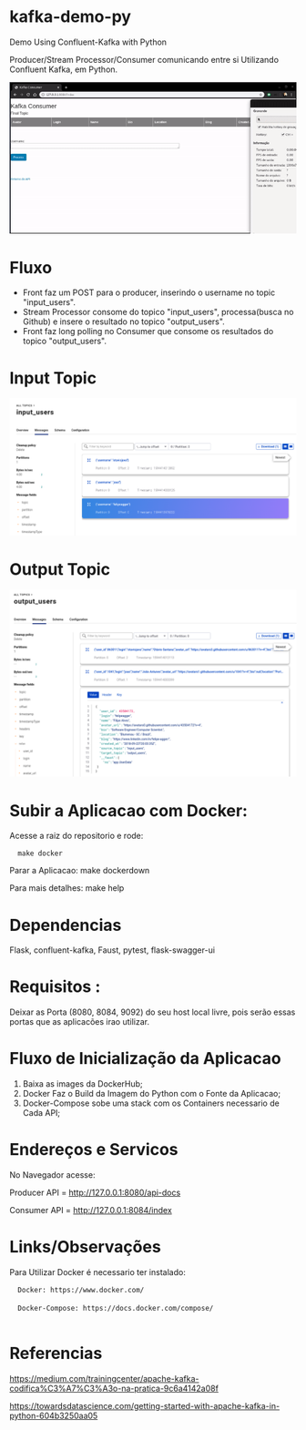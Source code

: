 # kafka-demo-py
Demo Using Confluent-Kafka with Python

Producer/Stream Processor/Consumer comunicando entre si Utilizando Confluent Kafka, em Python.

![GIF of using](/media/front.gif)

# Fluxo

- Front faz um POST para o producer, inserindo o username no topic "input_users".
- Stream Processor consome do topico "input_users", processa(busca no Github) e insere o resultado no topico "output_users".
- Front faz long polling no Consumer que consome os resultados do topico "output_users".

# Input Topic

![Image of Input Topics](/media/input.png)

# Output Topic

![Image of Output Topics](/media/output.png)

# Subir a Aplicacao com Docker:
  Acesse a raiz do repositorio e rode: 
  
```  
  make docker  
```

  Parar a Aplicacao: make dockerdown  

  Para mais detalhes: make help  

# Dependencias

Flask, confluent-kafka, Faust, pytest, flask-swagger-ui

# Requisitos :

Deixar as Porta (8080, 8084, 9092) do seu host local livre, pois serão essas portas que as aplicacões irao utilizar.

# Fluxo de Inicialização da Aplicacao

 1. Baixa as images da DockerHub;
 2. Docker Faz o Build da Imagem do Python com o Fonte da Aplicacao;
 3. Docker-Compose sobe uma stack com os Containers necessario de Cada API;
 
# Endereços e Servicos

No Navegador acesse: 

Producer API = http://127.0.0.1:8080/api-docs

Consumer API = http://127.0.0.1:8084/index

# Links/Observações

Para Utilizar Docker é necessario ter instalado:

```  
  Docker: https://www.docker.com/

  Docker-Compose: https://docs.docker.com/compose/
  
```  

# Referencias

https://medium.com/trainingcenter/apache-kafka-codifica%C3%A7%C3%A3o-na-pratica-9c6a4142a08f

https://towardsdatascience.com/getting-started-with-apache-kafka-in-python-604b3250aa05

